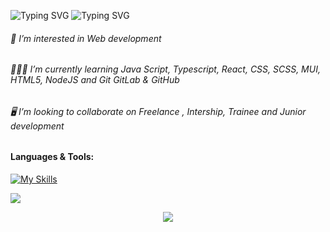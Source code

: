 ![Typing SVG](https://readme-typing-svg.demolab.com?font=Fira+Code&pause=1000&color=8A2BE2&width=435&lines=+Hi+👋🏽,+My+name+is+Amanda+Luiza+🥰)
![Typing SVG](https://readme-typing-svg.demolab.com?font=Fira+Code&pause=1000&color=A020F0&width=435&lines=I'm+a+Front-End+developer+👩🏽‍💻)
###### 👀 I’m interested in  Web development
###### 👩🏾‍🎓 I’m currently learning Java Script, Typescript, React, CSS, SCSS, MUI, HTML5, NodeJS and Git GitLab & GitHub
###### 🖥️ I’m looking to collaborate on Freelance , Intership, Trainee and Junior development

#### **Languages & Tools:**
[![My Skills](https://skills.thijs.gg/icons?i=html,css,sass,mui,js,ts,react,vite,nodejs,git,github,linkedin,gitlab,vscode,jest,postman,stackoverflow&perline=21)](#)

<img src="https://wallpapercave.com/wp/wp9641821.jpg" /> 

<p align="center">
     <img src="https://capsule-render.vercel.app/api?type=waving&color=008B8B&height=100&section=footer" width:'10%' />

<!---
AmandaDev25/AmandaDev25 is a ✨ special ✨ repository because its `README.md` (this file) appears on your GitHub profile.
You can click the Preview link to take a look at your changes.
--->

